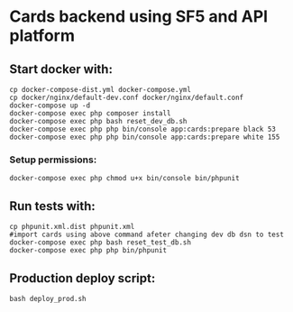 # Cards backend using SF5 and API platform

## Start docker with:
```
cp docker-compose-dist.yml docker-compose.yml
cp docker/nginx/default-dev.conf docker/nginx/default.conf
docker-compose up -d
docker-compose exec php composer install
docker-compose exec php bash reset_dev_db.sh
docker-compose exec php php bin/console app:cards:prepare black 53
docker-compose exec php php bin/console app:cards:prepare white 155 
```

### Setup permissions:
```
docker-compose exec php chmod u+x bin/console bin/phpunit
```

## Run tests with:
```
cp phpunit.xml.dist phpunit.xml
#import cards using above command afeter changing dev db dsn to test
docker-compose exec php bash reset_test_db.sh
docker-compose exec php php bin/phpunit
```

## Production deploy script:
```
bash deploy_prod.sh
```